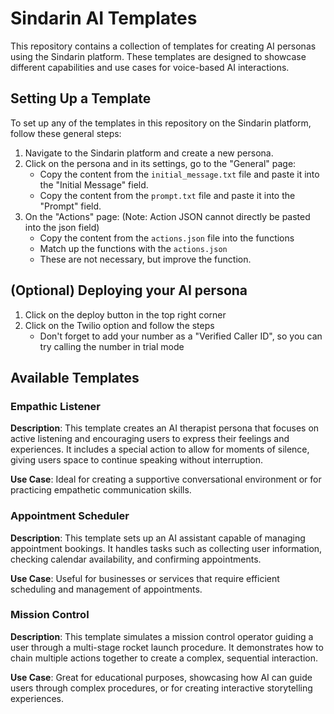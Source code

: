 # Sindarin AI Templates

This repository contains a collection of templates for creating AI personas using the Sindarin platform. These templates are designed to showcase different capabilities and use cases for voice-based AI interactions.

## Setting Up a Template

To set up any of the templates in this repository on the Sindarin platform, follow these general steps:

1. Navigate to the Sindarin platform and create a new persona.
2. Click on the persona and in its settings, go to the "General" page:
   - Copy the content from the `initial_message.txt` file and paste it into the "Initial Message" field.
   - Copy the content from the `prompt.txt` file and paste it into the "Prompt" field.
3. On the "Actions" page: (Note: Action JSON cannot directly be pasted into the json field)
   - Copy the content from the `actions.json` file into the functions
   - Match up the functions with the `actions.json`
   - These are not necessary, but improve the function.

## (Optional) Deploying your AI persona
1. Click on the deploy button in the top right corner
2. Click on the Twilio option and follow the steps 
   - Don't forget to add your number as a "Verified Caller ID", so you can try calling the number in trial mode

## Available Templates

### Empathic Listener

**Description**: This template creates an AI therapist persona that focuses on active listening and encouraging users to express their feelings and experiences. It includes a special action to allow for moments of silence, giving users space to continue speaking without interruption.

**Use Case**: Ideal for creating a supportive conversational environment or for practicing empathetic communication skills.

### Appointment Scheduler

**Description**: This template sets up an AI assistant capable of managing appointment bookings. It handles tasks such as collecting user information, checking calendar availability, and confirming appointments.

**Use Case**: Useful for businesses or services that require efficient scheduling and management of appointments.

### Mission Control

**Description**: This template simulates a mission control operator guiding a user through a multi-stage rocket launch procedure. It demonstrates how to chain multiple actions together to create a complex, sequential interaction.

**Use Case**: Great for educational purposes, showcasing how AI can guide users through complex procedures, or for creating interactive storytelling experiences.